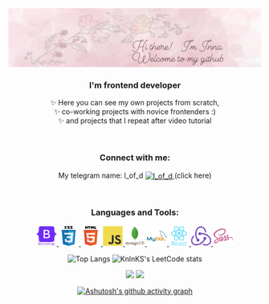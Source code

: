 <img src='./1.jfif' />

</br>

<h3 align="center">I'm frontend developer</h3>
<p align='center'>
  ✨ Here you can see my own projects from scratch, </br>
  ✨ co-working projects with novice frontenders :) </br>
  ✨ and projects that I repeat after video tutorial 
</p>

</br>

<h3 align="center">Connect with me:</h3>
<p align="center"> My telegram name: l_of_d
<a href="https://t.me/l_of_d" target="_blank">
  <img align="center" src="https://papik.pro/uploads/posts/2022-01/1643603283_54-papik-pro-p-logotip-telegram-55.png" alt="l_of_d" height="40" width="40" />
</a>
  (click here)
</p>

</br>

<h3 align="center">Languages and Tools:</h3>
<p align="center"> 
  <a href="https://getbootstrap.com" target="_blank" rel="noreferrer"> <img src="https://raw.githubusercontent.com/devicons/devicon/master/icons/bootstrap/bootstrap-plain-wordmark.svg" alt="bootstrap" width="40" height="40"/> </a> <a href="https://www.w3schools.com/css/" target="_blank" rel="noreferrer"> <img src="https://raw.githubusercontent.com/devicons/devicon/master/icons/css3/css3-original-wordmark.svg" alt="css3" width="40" height="40"/> </a> <a href="https://www.w3.org/html/" target="_blank" rel="noreferrer"> <img src="https://raw.githubusercontent.com/devicons/devicon/master/icons/html5/html5-original-wordmark.svg" alt="html5" width="40" height="40"/> </a> <a href="https://developer.mozilla.org/en-US/docs/Web/JavaScript" target="_blank" rel="noreferrer"> <img src="https://raw.githubusercontent.com/devicons/devicon/master/icons/javascript/javascript-original.svg" alt="javascript" width="40" height="40"/> </a> <a href="https://www.mongodb.com/" target="_blank" rel="noreferrer"> <img src="https://raw.githubusercontent.com/devicons/devicon/master/icons/mongodb/mongodb-original-wordmark.svg" alt="mongodb" width="40" height="40"/> </a> <a href="https://www.mysql.com/" target="_blank" rel="noreferrer"> <img src="https://raw.githubusercontent.com/devicons/devicon/master/icons/mysql/mysql-original-wordmark.svg" alt="mysql" width="40" height="40"/> </a> <a href="https://reactjs.org/" target="_blank" rel="noreferrer"> <img src="https://raw.githubusercontent.com/devicons/devicon/master/icons/react/react-original-wordmark.svg" alt="react" width="40" height="40"/> </a> <a href="https://redux.js.org" target="_blank" rel="noreferrer"> <img src="https://raw.githubusercontent.com/devicons/devicon/master/icons/redux/redux-original.svg" alt="redux" width="40" height="40"/> </a> <a href="https://sass-lang.com" target="blank" rel="noreferrer"> <img src="https://raw.githubusercontent.com/devicons/devicon/master/icons/sass/sass-original.svg" alt="sass" width="40" height="40"/> </a> 
</p>

</hr>

<div align='center'>
  
![Top Langs](https://github-readme-stats.vercel.app/api/top-langs/?username=Inna-html&layout=compact)
![KnlnKS's LeetCode stats](https://leetcode-stats-six.vercel.app/api?username=InnaHTML&theme=ligth)

![](https://github-profile-summary-cards.vercel.app/api/cards/repos-per-language?username=Inna-html&theme=solarized_dark)
![](https://github-profile-summary-cards.vercel.app/api/cards/most-commit-language?username=Inna-html&theme=solarized_dark)

[![Ashutosh's github activity graph](https://github-readme-activity-graph.vercel.app/graph?username=Inna-html)](https://github.com/ashutosh00710/github-readme-activity-graph)

</div>


    
